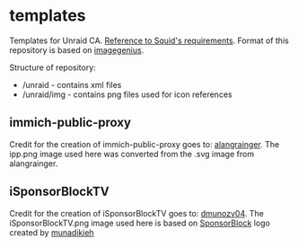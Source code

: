 # templates
Templates for Unraid CA. [Reference to Squid's requirements](https://forums.unraid.net/topic/57181-docker-faq/#comment-566084). Format of this repository is based on [imagegenius](https://github.com/imagegenius/templates/tree/main).

Structure of repository:
- /unraid - contains xml files
- /unraid/img - contains png files used for icon references

## immich-public-proxy
Credit for the creation of immich-public-proxy goes to:
[alangrainger](https://github.com/alangrainger/immich-public-proxy). The ipp.png image used here was converted from the .svg image from alangrainger.


## iSponsorBlockTV
Credit for the creation of iSponsorBlockTV goes to:
[dmunozv04](https://github.com/dmunozv04/iSponsorBlockTV). The iSponsorBlockTV.png image used here is based on [SponsorBlock](https://sponsor.ajay.app/) logo created by [munadikieh](https://github.com/munadikieh)
